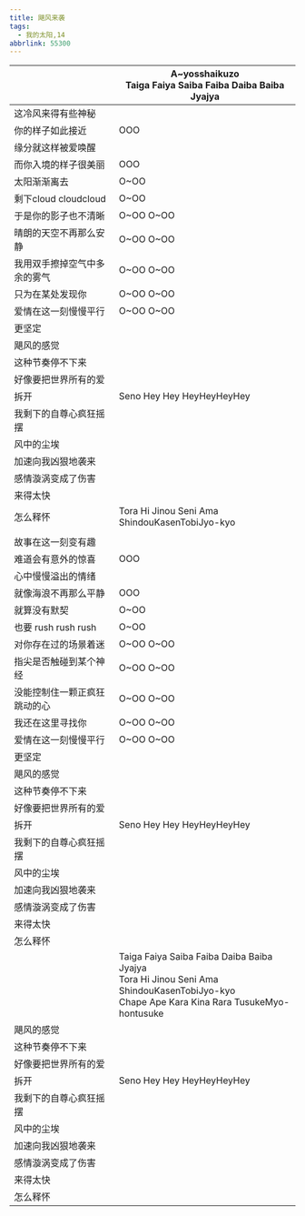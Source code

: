 ```yaml
---
title: 飓风来袭
tags:
  - 我的太阳,14
abbrlink: 55300
---
```

|      |A~yosshaikuzo<br>Taiga Faiya Saiba Faiba Daiba Baiba Jyajya|
|--|--|
|这冷风来得有些神秘|      |
|你的样子如此接近|OOO|
|缘分就这样被爱唤醒|      |
|而你入境的样子很美丽|OOO|
|太阳渐渐离去|O~OO|
|剩下cloud cloudcloud|O~OO|
|于是你的影子也不清晰|O~OO O~OO|
|晴朗的天空不再那么安静|O~OO O~OO|
|我用双手擦掉空气中多余的雾气|O~OO O~OO|
|只为在某处发现你|O~OO O~OO|
|爱情在这一刻慢慢平行|O~OO O~OO|
|更坚定|      |
|飓风的感觉|      |
|这种节奏停不下来|      |
|好像要把世界所有的爱|      |
|拆开|Seno Hey Hey HeyHeyHeyHey|
|我剩下的自尊心疯狂摇摆|      |
|风中的尘埃|      |
|加速向我凶狠地袭来|      |
|感情漩涡变成了伤害|      |
|来得太快|      |
|怎么释怀|Tora Hi Jinou Seni Ama ShindouKasenTobiJyo-kyo|
|      |      |
|故事在这一刻变有趣|      |
|难道会有意外的惊喜|OOO|
|心中慢慢溢出的情绪|      |
|就像海浪不再那么平静|OOO|
|就算没有默契|O~OO|
|也要 rush rush rush|O~OO|
|对你存在过的场景着迷|O~OO O~OO|
|指尖是否触碰到某个神经|O~OO O~OO|
|没能控制住一颗正疯狂跳动的心|O~OO O~OO|
|我还在这里寻找你|O~OO O~OO|
|爱情在这一刻慢慢平行|O~OO O~OO|
|更坚定|      |
|飓风的感觉|      |
|这种节奏停不下来|      |
|好像要把世界所有的爱|      |
|拆开|Seno Hey Hey HeyHeyHeyHey|
|我剩下的自尊心疯狂摇摆|      |
|风中的尘埃|      |
|加速向我凶狠地袭来|      |
|感情漩涡变成了伤害|      |
|来得太快|      |
|怎么释怀|      |
|      |Taiga Faiya Saiba Faiba Daiba Baiba Jyajya<br>Tora Hi Jinou Seni Ama ShindouKasenTobiJyo-kyo<br>Chape Ape Kara Kina Rara TusukeMyo-hontusuke|
|飓风的感觉|      |
|这种节奏停不下来|      |
|好像要把世界所有的爱|      |
|拆开|Seno Hey Hey HeyHeyHeyHey|
|我剩下的自尊心疯狂摇摆|      |
|风中的尘埃|      |
|加速向我凶狠地袭来|      |
|感情漩涡变成了伤害|      |
|来得太快|      |
|怎么释怀|      |